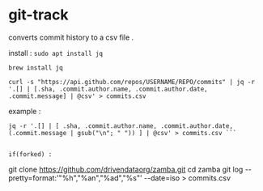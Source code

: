 # git-track
converts commit history to a csv file . 


install : 
```sudo apt install jq ```

```brew install jq ```

```curl -s "https://api.github.com/repos/USERNAME/REPO/commits" | jq -r '.[] | [.sha, .commit.author.name, .commit.author.date, .commit.message] | @csv' > commits.csv ```


example : 
```curl -s "https://api.github.com/repos/drivendataorg/zamba/commits?per_page=100&page=1" | \
jq -r '.[] | [ .sha, .commit.author.name, .commit.author.date, (.commit.message | gsub("\n"; " ")) ] | @csv' > commits.csv ```


if(forked) :

```
git clone https://github.com/drivendataorg/zamba.git
cd zamba
git log --pretty=format:'"%h","%an","%ad","%s"' --date=iso > commits.csv
```

